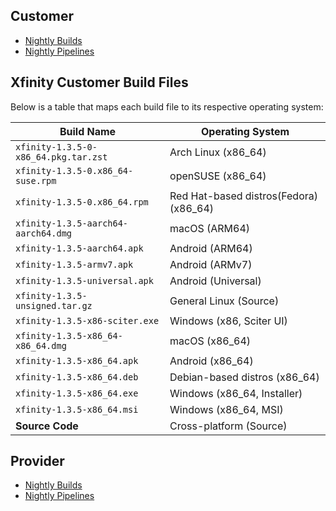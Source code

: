 ## Customer

- [Nightly Builds](https://github.com/xfinity-remote/support-customer/releases/tag/nightly)
- [Nightly Pipelines](https://github.com/xfinity-remote/support-customer/actions/workflows/flutter-nightly.yml)

## Xfinity Customer Build Files

Below is a table that maps each build file to its respective operating system:

| **Build Name**                       | **Operating System**                   |
| ------------------------------------ | -------------------------------------- |
| `xfinity-1.3.5-0-x86_64.pkg.tar.zst` | Arch Linux (x86_64)                    |
| `xfinity-1.3.5-0.x86_64-suse.rpm`    | openSUSE (x86_64)                      |
| `xfinity-1.3.5-0.x86_64.rpm`         | Red Hat-based distros(Fedora) (x86_64) |
| `xfinity-1.3.5-aarch64-aarch64.dmg`  | macOS (ARM64)                          |
| `xfinity-1.3.5-aarch64.apk`          | Android (ARM64)                        |
| `xfinity-1.3.5-armv7.apk`            | Android (ARMv7)                        |
| `xfinity-1.3.5-universal.apk`        | Android (Universal)                    |
| `xfinity-1.3.5-unsigned.tar.gz`      | General Linux (Source)                 |
| `xfinity-1.3.5-x86-sciter.exe`       | Windows (x86, Sciter UI)               |
| `xfinity-1.3.5-x86_64-x86_64.dmg`    | macOS (x86_64)                         |
| `xfinity-1.3.5-x86_64.apk`           | Android (x86_64)                       |
| `xfinity-1.3.5-x86_64.deb`           | Debian-based distros (x86_64)          |
| `xfinity-1.3.5-x86_64.exe`           | Windows (x86_64, Installer)            |
| `xfinity-1.3.5-x86_64.msi`           | Windows (x86_64, MSI)                  |
| **Source Code**                      | Cross-platform (Source)                |

## Provider

- [Nightly Builds](https://github.com/xfinity-remote/support-provider/releases/tag/nightly)
- [Nightly Pipelines](https://github.com/xfinity-remote/support-provider/actions/workflows/flutter-nightly.yml)
